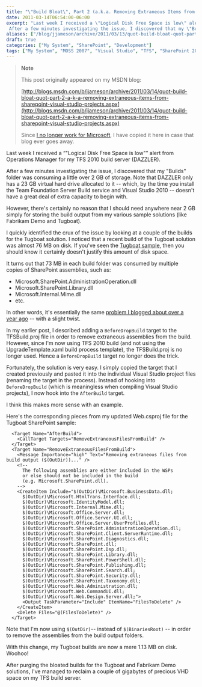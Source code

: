 ```yaml
---
title: "\"Build Bloat\", Part 2 (a.k.a. Removing Extraneous Items from SharePoint Visual Studio Projects)"
date: 2011-03-14T06:54:00-06:00
excerpt: "Last week I received a \"Logical Disk Free Space is low\" alert from Operations Manager for my TFS 2010 build server (DAZZLER). 
 After a few minutes investigating the issue, I discovered that my \"Builds\" folder was consuming a little over 2 GB of storage..."
aliases: ["/blog/jjameson/archive/2011/03/13/quot-build-bloat-quot-part-2-a-k-a-removing-extraneous-items-from-sharepoint-visual-studio-projects.aspx", "/blog/jjameson/archive/2011/03/14/quot-build-bloat-quot-part-2-a-k-a-removing-extraneous-items-from-sharepoint-visual-studio-projects.aspx"]
draft: true
categories: ["My System", "SharePoint", "Development"]
tags: ["My System", "MOSS 2007", "Visual Studio", "TFS", "SharePoint 2010"]
---
```


> **Note**
>
> This post originally appeared on my MSDN blog:
>
> [http://blogs.msdn.com/b/jjameson/archive/2011/03/14/quot-build-bloat-quot-part-2-a-k-a-removing-extraneous-items-from-sharepoint-visual-studio-projects.aspx](http://blogs.msdn.com/b/jjameson/archive/2011/03/14/quot-build-bloat-quot-part-2-a-k-a-removing-extraneous-items-from-sharepoint-visual-studio-projects.aspx)
>
> Since [I no longer work for Microsoft](/blog/jjameson/2011/09/02/last-day-with-microsoft), I have copied it here in case that blog ever goes away.

Last week I received a <q class="directQuote">"Logical Disk Free Space is low"</q> alert from Operations Manager for my TFS 2010 build server (DAZZLER).

After a few minutes investigating the issue, I discovered that my "Builds" folder was consuming a little over 2 GB of storage. Note that DAZZLER only has a 23 GB virtual hard drive allocated to it -- which, by the time you install the Team Foundation Server Build service and Visual Studio 2010 -- doesn't have a great deal of extra capacity to begin with.

However, there's certainly no reason that I should need anywhere near 2 GB simply for storing the build output from my various sample solutions (like Fabrikam Demo and Tugboat).

I quickly identified the crux of the issue by looking at a couple of the builds for the Tugboat solution. I noticed that a recent build of the Tugboat solution was almost 76 MB on disk. If you've seen the [Tugboat sample](/blog/jjameson/tags/Tugboat/), then you should know it certainly doesn't justify this amount of disk space.

It turns out that 73 MB in each build folder was consumed by multiple copies of SharePoint assemblies, such as:

- Microsoft.SharePoint.AdministrationOperation.dll
- Microsoft.SharePoint.Library.dll
- Microsoft.Internal.Mime.dll
- etc.

In other words, it's essentially the same [problem I blogged about over a year ago](/blog/jjameson/2010/01/12/build-bloat-and-removing-extraneous-items-from-tfs-builds) -- with a slight twist.

In my earlier post, I described adding a `BeforeDropBuild` target to the TFSBuild.proj file in order to remove extraneous assemblies from the build. However, since I'm now using TFS 2010 build (and not using the UpgradeTemplate.xaml build process template), the TFSBuild.proj is no longer used. Hence a `BeforeDropBuild` target no longer does the trick.

Fortunately, the solution is very easy. I simply copied the target that I created previously and pasted it into the individual Visual Studio project files (renaming the target in the process). Instead of hooking into `BeforeDropBuild` (which is meaningless when compiling Visual Studio projects), I now hook into the `AfterBuild` target.

I think this makes more sense with an example.

Here's the corresponding pieces from my updated Web.csproj file for the Tugboat SharePoint sample:

```
  <Target Name="AfterBuild">
    <CallTarget Targets="RemoveExtraneousFilesFromBuild" />
  </Target>
  <Target Name="RemoveExtraneousFilesFromBuild">
    <Message Importance="high" Text="Removing extraneous files from build output ($(OutDir))..." />
    <!--
      The following assemblies are either included in the WSPs
      or else should not be included in the build
      (e.g. Microsoft.SharePoint.dll).
    -->
    <CreateItem Include="$(OutDir)\Microsoft.BusinessData.dll;
      $(OutDir)\Microsoft.HtmlTrans.Interface.dll;
      $(OutDir)\Microsoft.IdentityModel.dll;
      $(OutDir)\Microsoft.Internal.Mime.dll;
      $(OutDir)\Microsoft.Office.Server.dll;
      $(OutDir)\Microsoft.Office.Server.UI.dll;
      $(OutDir)\Microsoft.Office.Server.UserProfiles.dll;
      $(OutDir)\Microsoft.SharePoint.AdministrationOperation.dll;
      $(OutDir)\Microsoft.SharePoint.Client.ServerRuntime.dll;
      $(OutDir)\Microsoft.SharePoint.Diagnostics.dll;
      $(OutDir)\Microsoft.SharePoint.dll;
      $(OutDir)\Microsoft.SharePoint.Dsp.dll;
      $(OutDir)\Microsoft.SharePoint.Library.dll;
      $(OutDir)\Microsoft.SharePoint.PowerShell.dll;
      $(OutDir)\Microsoft.SharePoint.Publishing.dll;
      $(OutDir)\Microsoft.SharePoint.Search.dll;
      $(OutDir)\Microsoft.SharePoint.Security.dll;
      $(OutDir)\Microsoft.SharePoint.Taxonomy.dll;
      $(OutDir)\Microsoft.Web.Administration.dll;
      $(OutDir)\Microsoft.Web.CommandUI.dll;
      $(OutDir)\Microsoft.Web.Design.Server.dll;">
      <Output TaskParameter="Include" ItemName="FilesToDelete" />
    </CreateItem>
    <Delete Files="@(FilesToDelete)" />
  </Target>
```

Note that I'm now using `$(OutDir)`-- instead of `$(BinariesRoot)` -- in order to remove the assemblies from the build output folders.

With this change, my Tugboat builds are now a mere 1.13 MB on disk. Woohoo!

After purging the bloated builds for the Tugboat and Fabrikam Demo solutions, I've managed to reclaim a couple of gigabytes of precious VHD space on my TFS build server.

